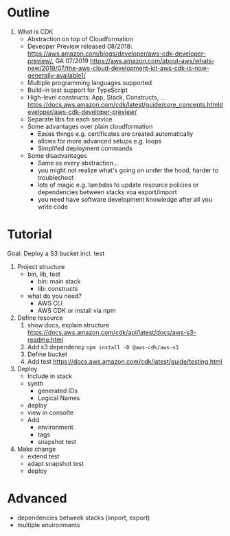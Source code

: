 # Outline

1. What is CDK
    - Abstraction on top of Cloudformation
    - Deveoper Preview released 08/2018: https://aws.amazon.com/blogs/developer/aws-cdk-developer-preview/, GA 07/2019 https://aws.amazon.com/about-aws/whats-new/2019/07/the-aws-cloud-development-kit-aws-cdk-is-now-generally-available1/
    - Multiple programming languages supported
    - Build-in test support for TypeScript
    - High-level constructs: App, Stack, Constructs, ...  https://docs.aws.amazon.com/cdk/latest/guide/core_concepts.htmldeveloper/aws-cdk-developer-preview/
    - Separate libs for each service   
    - Some advantages over plain cloudformation
        - Eases things e.g. certificates are created automatically
        - allows for more advanced setups e.g. loops
        - Simplifed deployment commands
    - Some disadvantages
        - Same as every abstraction...
        - you might not realize what's going on under the hood, harder to troubleshoot
        - lots of magic e.g. lambdas to update resource policies or dependencies between stacks voa export/import
        - you need have software development knowledge after all you write code

        
# Tutorial 

Goal: Deploy a S3 bucket incl. test

1. Project structure
    - bin, lib, test
        - bin: main stack
        - lib: constructs
    - what do you need?
        - AWS CLI
        - AWS CDK or install via npm
1. Define resource
    1. show docs, explain structure https://docs.aws.amazon.com/cdk/api/latest/docs/aws-s3-readme.html
    1. Add s3 dependency `npm install -D @aws-cdk/aws-s3`
    1. Define bucket
    1. Add test https://docs.aws.amazon.com/cdk/latest/guide/testing.html
1. Deploy
    - Include in stack
    - synth 
        - generated IDs
        - Logical Names
    - deploy
    - view in consolte
    - Add
      - environment
      - tags        
      - snapshot test
1. Make change
    - extend test
    - adapt snapshot test
    - deploy



# Advanced
- dependencies betweek stacks (import, export)
- multiple environments
